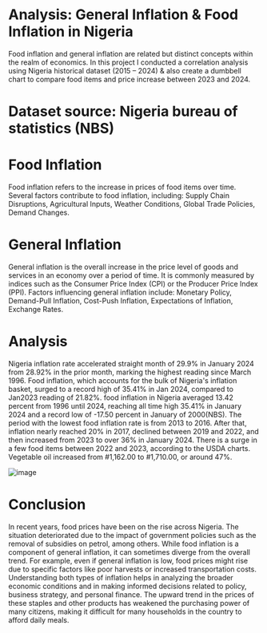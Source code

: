 # Analysis: General Inflation & Food Inflation in Nigeria 
Food inflation and general inflation are related but distinct concepts within the realm of economics. In this project I conducted a correlation analysis using Nigeria historical dataset (2015 – 2024) & also create a dumbbell chart to compare food items and price increase between 2023 and 2024.

# Dataset source: Nigeria bureau of statistics (NBS)

# Food Inflation
Food inflation refers to the increase in prices of food items over time. Several factors contribute to food inflation, including: Supply Chain Disruptions, Agricultural Inputs, Weather Conditions, Global Trade Policies, Demand Changes.
# General Inflation
General inflation is the overall increase in the price level of goods and services in an economy over a period of time. It is commonly measured by indices such as the Consumer Price Index (CPI) or the Producer Price Index (PPI). Factors influencing general inflation include: Monetary Policy, Demand-Pull Inflation, Cost-Push Inflation, Expectations of Inflation, Exchange Rates.
# Analysis
Nigeria inflation rate accelerated straight month of 29.9% in January 2024 from 28.92% in the prior month, marking the highest reading since March 1996.
 Food inflation, which accounts for the bulk of Nigeria's inflation basket, surged to a record high of 35.41% in Jan 2024, compared to Jan2023 reading of 21.82%. food inflation in Nigeria averaged 13.42 percent from 1996 until 2024, reaching all time high 35.41% in January 2024 and a record low of -17.50 percent in January of 2000(NBS).
The period with the lowest food inflation rate is from 2013 to 2016. After that, inflation nearly reached 20% in 2017, declined between 2019 and 2022, and then increased from 2023 to over 36% in January 2024.
There is a surge in a few food items between 2022 and 2023, according to the USDA charts. Vegetable oil increased from #1,162.00 to #1,710.00, or around 47%. 
 

![image](https://github.com/rotland/Analysis-General-Inflation-Food-Inflation-in-Nigeria-/assets/65259178/912e82c8-1c55-4def-b84f-6c30ef61cbbc)




# Conclusion 
In recent years, food prices have been on the rise across Nigeria. The situation deteriorated due to the impact of government policies such as the removal of subsidies on petrol, among others.
While food inflation is a component of general inflation, it can sometimes diverge from the overall trend. For example, even if general inflation is low, food prices might rise due to specific factors like poor harvests or increased transportation costs.
Understanding both types of inflation helps in analyzing the broader economic conditions and in making informed decisions related to policy, business strategy, and personal finance.
The upward trend in the prices of these staples and other products has weakened the purchasing power of many citizens, making it difficult for many households in the country to afford daily meals.
